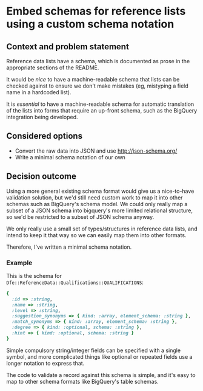 # Embed schemas for reference lists using a custom schema notation

## Context and problem statement

Reference data lists have a schema, which is documented as prose in the appropriate sections of the README.

It would be *nice* to have a machine-readable schema that lists can be checked against to ensure we don't make mistakes (eg, mistyping a field name in a hardcoded list).

It is *essential* to have a machine-readable schema for automatic translation of the lists into forms that require an up-front schema, such as the BigQuery integration being developed.

## Considered options

* Convert the raw data into JSON and use http://json-schema.org/
* Write a minimal schema notation of our own

## Decision outcome

Using a more general existing schema format would give us a nice-to-have validation solution, but we'd still need custom work to map it into other schemas such as BigQuery's schema model. We could only really map a subset of a JSON schema into bigquery's more limited relational structure, so we'd be restricted to a subset of JSON schema anyway.

We only really use a small set of types/structures in reference data lists, and intend to keep it that way so we can easily map them into other formats.

Therefore, I've written a minimal schema notation.

### Example

This is the schema for `Dfe::ReferenceData::Qualifications::QUALIFICATIONS`:

```ruby
{
  :id => :string,
  :name => :string,
  :level => :string,
  :suggestion_synonyms => { kind: :array, element_schema: :string },
  :match_synonyms => { kind: :array, element_schema: :string },
  :degree => { kind: :optional, schema: :string },
  :hint => { kind: :optional, schema: :string }
}
```

Simple compulsory string/integer fields can be specified with a single symbol, and more complicated things like optional or repeated fields use a longer notation to express that.

The code to validate a record against this schema is simple, and it's easy to map to other schema formats like BigQuery's table schemas.
